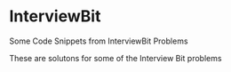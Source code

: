# InterviewBit
Some Code Snippets from InterviewBit Problems

These are solutons for some of the Interview Bit problems
